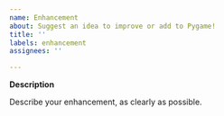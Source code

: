 ```yaml
---
name: Enhancement
about: Suggest an idea to improve or add to Pygame!
title: ''
labels: enhancement
assignees: ''

---
```


**Description**

Describe your enhancement, as clearly as possible.